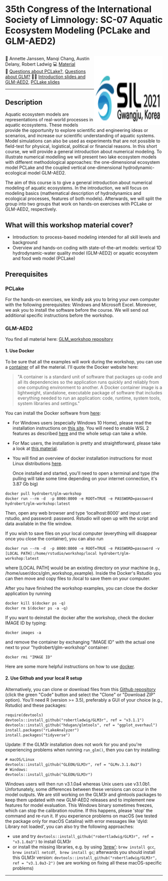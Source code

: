 # 35th Congress of the International Society of Limnology: SC-07 Aquatic Ecosystem Modeling (PCLake and GLM-AED2)
<a href="url"><img src="sil21.png" align="right" height="220" width="220" ></a>
-----

:busts_in_silhouette: Annette Janssen, Manqi Chang, Austin Delany, Robert Ladwig
:computer: [Material](https://github.com/robertladwig/SIL21_SC07)  
:email: [Questions about PCLake?](mailto:annette.janssen@wur.nl), [Questions about GLM?](mailto:rladwig2@wisc.edu)
:teacher: [Introduction slides and GLM-AED2](https://docs.google.com/presentation/d/1zqoOMVjak10cjrNXVYTRbMz5clcjO13f2dh_fM475v8/edit?usp=sharing), [PCLake slides](https://docs.google.com/presentation/d/1L7YfoevXEjjw8QKtXZt4gzbZLOtHOVj21FuAwA_gEf8/edit?usp=sharing)

-----

## Description

Aquatic ecosystem models are representations of real-world processes in aquatic ecosystems. These models provide the opportunity to explore scientific and engineering ideas or scenarios, and increase our scientific understanding of aquatic systems. Model simulations can also be used as experiments that are not possible to field-test for physical, logistical, political or financial reasons.
In this short course, we will provide a general introduction about numerical modeling. To illustrate numerical modelling we will present two lake ecosystem models with different methodological approaches: the one-dimensional ecosystem model PCLake and the coupled vertical one-dimensional hydrodynamic-ecological model GLM-AED2.

The aim of this course is to give a general introduction about numerical modeling of aquatic ecosystems. In the introduction, we will focus on modeling basics (mathematical description of hydrodynamics and ecological processes, features of both models). Afterwards, we will split the group into two groups that work on hands-on exercises with PCLake or GLM-AED2, respectively.

## What will this workshop material cover?
  - Introduction: to process-based modeling intended for all skill levels and background
  - Overview and hands-on coding with state-of-the-art models: vertical 1D hydrodynamic-water quality model (GLM-AED2) or aquatic ecosystem and food web model (PCLake)

## Prerequisites

### PCLake
For the hands-on exercises, we kindly ask you to bring your own computer with the following prerequisites: Windows and Microsoft Excel. Moreover, we ask you to install the software before the course. We will send out additional specific instructions before the workshop.

### GLM-AED2
You find all material here: [GLM_workshop repository](https://github.com/robertladwig/GLM_workshop)

#### 1. Use Docker
   To be sure that all the examples will *work* during the workshop, you can use a [container](https://hub.docker.com/r/hydrobert/glm-workshop) of all the material. I'll quote the Docker website here:

   > "A container is a standard unit of software that packages up code and all its dependencies so the application runs quickly and reliably from one computing environment to another. A Docker container image is a lightweight, standalone, executable package of software that includes everything needed to run an application: code, runtime, system tools, system libraries and settings."

   You can install the Docker software from [here](https://docs.docker.com/get-docker/):

   - For Windows users (especially Windows 10 Home), please read the installation instructions on [this site](https://docs.docker.com/docker-for-windows/install-windows-home/). You will need to enable WSL 2 features as described [here](https://docs.microsoft.com/en-us/windows/wsl/install-win10) and the whole setup can take a while.
   - For Mac users, the installation is pretty and straightforward, please take a look at [this material](https://docs.docker.com/docker-for-mac/install/).
   - You will find an overview of docker installation instructions for most Linux distributions [here](https://docs.docker.com/engine/install/).

     Once installed and started, you'll need to open a terminal and type (the pulling will take some time depending on your internet connection, it's 3.87 Gb big)


    docker pull hydrobert/glm-workshop
    docker run --rm -d  -p 8000:8000 -e ROOT=TRUE -e PASSWORD=password hydrobert/glm-workshop:latest


   Then, open any web browser and type ‘localhost:8000’ and input user: rstudio, and password: password. Rstudio will open up with the script and data available in the file window.

  If you wish to save files on your local computer (everything will disappear once you close the container), you can also run


    docker run --rm -d  -p 8000:8000 -e ROOT=TRUE -e PASSWORD=password -v [LOCAL PATH]:/home/rstudio/workshop/local hydrobert/glm-workshop:latest


   where [LOCAL PATH] would be an existing directory on your machine (e.g., /home/user/docs/glm_workshop_example). Inside the Docker's Rstudio you can then move and copy files to /local to save them on your computer.

   After you have finished the workshop examples, you can close the docker application by running


    docker kill $(docker ps -q)
    docker rm $(docker ps -a -q)


   If you want to deinstall the docker after the workshop, check the docker IMAGE ID by typing:


    docker images -a


   and remove the container by exchanging "IMAGE ID" with the actual one next to your "hydrobert/glm-workshop" container:


    docker rmi "IMAGE ID"

  Here are some more helpful instructions on how to use [docker](https://docs.google.com/document/d/1uxw5aa1gsMpvCBpsGZlaQOkBELR1MJmBQzu4vEKYBoY/edit?usp=sharing).

#### 2. Use Github and your local R setup
   Alternatively, you can clone or download files from this [Github repository](https://github.com/robertladwig/GLM_workshop) (click the green "Code" button and select the "Clone" or "Download ZIP" option).
  You’ll need R (version >= 3.5), preferably a GUI of your choice (e.g., Rstudio) and these packages:
  ```
  require(devtools)
  devtools::install_github("robertladwig/GLM3r", ref = "v3.1.1")
  devtools::install_github("hdugan/glmtools", ref = "ggplot_overhaul")
  install.packages("rLakeAnalyzer")
  install.packages("tidyverse")
  ```
Update: If the GLM3r installation does not work for you and you're experiencing problems when running ```run_glm()```, then you can try installing:

  ```
  # macOS/Linux
  devtools::install_github("GLEON/GLM3r", ref = "GLMv.3.1.0a3")
  # Windows:
  devtools::install_github("GLEON/GLM3r")
  ```

Windows users will then run v3.1.0a4 whereas Unix users use v3.1.0b1. Unfortunately, some differences between these versions can occur in the model outputs. We are still working on the GLM3r and glmtools packages to keep them updated with new GLM-AED2 releases and to implement new features for model evaluation. This Windows binary sometimes freezes, which can stop the calibration routine. If this happens, please 'stop' the command and re-run it. If you experience problems on macOS (we tested the package only for macOS Catalina) with error messages like 'dyld: Library not loaded', you can also try the following approaches:

   - use and try ``` devtools::install_github("robertladwig/GLM3r", ref = "v3.1.0a3") ``` to install GLM3r
   - or install the missing libraries, e.g. by using ['brew'](https://brew.sh): ``` brew install gcc ```, ``` brew install netcdf```, ``` brew install gc```; afterwards you should install this GLM3r version: ```devtools::install_github("robertladwig/GLM3r", ref = "v3.1.0a3-2")``` (we are working on fixing all these macOS-specific problems)

-----
